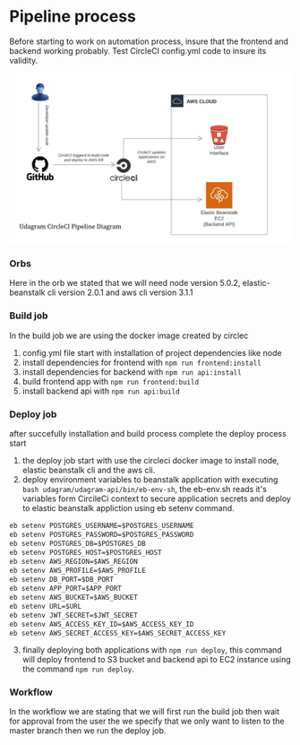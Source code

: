 
# Pipeline process

Before starting to work on automation process, insure that the frontend and backend working probably.
Test CircleCI config.yml code to insure its validity.

<img src="pipeline-diagram.jpeg" alt="Udagram CircleCI pipeline" title="Udagram CircleCI pipeline">


### Orbs

Here in the orb we stated that we will need node version 5.0.2, elastic-beanstalk cli version 2.0.1 and aws cli version 3.1.1

### Build job
In the build job we are using the docker image created by circlec
1. config.yml file start with installation of project dependencies like node
2. install dependencies for frontend with `npm run frontend:install`
3. install dependencies for backend with `npm run api:install`
4. build frontend app with `npm run frontend:build`
5. install backend api with `npm run api:build`

### Deploy job

after succefully installation and build process complete the deploy process start
1. the deploy job start with use the circleci docker image to install node, elastic beanstalk cli and the aws cli.
2. deploy environment variables to beanstalk application with executing  `bash udagram/udagram-api/bin/eb-env-sh`, the eb-env.sh reads it's variables form CircileCi context to secure application secrets and deploy to elastic beanstalk appliction using eb setenv command.

```
eb setenv POSTGRES_USERNAME=$POSTGRES_USERNAME 
eb setenv POSTGRES_PASSWORD=$POSTGRES_PASSWORD
eb setenv POSTGRES_DB=$POSTGRES_DB
eb setenv POSTGRES_HOST=$POSTGRES_HOST
eb setenv AWS_REGION=$AWS_REGION
eb setenv AWS_PROFILE=$AWS_PROFILE
eb setenv DB_PORT=$DB_PORT
eb setenv APP_PORT=$APP_PORT
eb setenv AWS_BUCKET=$AWS_BUCKET
eb setenv URL=$URL
eb setenv JWT_SECRET=$JWT_SECRET
eb setenv AWS_ACCESS_KEY_ID=$AWS_ACCESS_KEY_ID
eb setenv AWS_SECRET_ACCESS_KEY=$AWS_SECRET_ACCESS_KEY
```
3. finally deploying both applications with `npm run deploy`, this command will deploy frontend to S3 bucket and backend api to EC2 instance using the command `npm run deploy`.

### Workflow

In the workflow we are stating that we will first run the build job then wait for approval from the user the we specify that we only want to listen to the master branch then we run the deploy job. 
